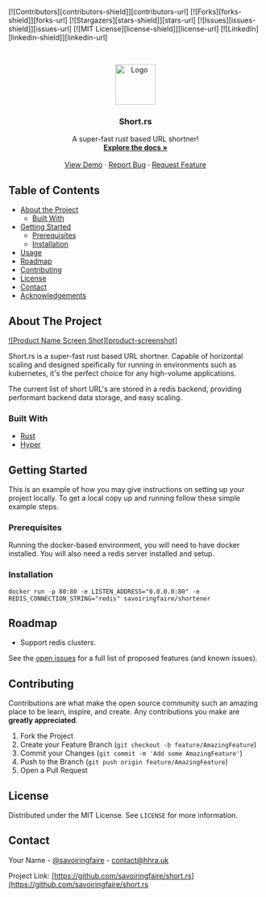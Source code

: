 <!--
*** Thanks for checking out this README Template. If you have a suggestion that would
*** make this better, please fork the repo and create a pull request or simply open
*** an issue with the tag "enhancement".
*** Thanks again! Now go create something AMAZING! :D
-->





<!-- PROJECT SHIELDS -->
<!--
*** I'm using markdown "reference style" links for readability.
*** Reference links are enclosed in brackets [ ] instead of parentheses ( ).
*** See the bottom of this document for the declaration of the reference variables
*** for contributors-url, forks-url, etc. This is an optional, concise syntax you may use.
*** https://www.markdownguide.org/basic-syntax/#reference-style-links
-->
[![Contributors][contributors-shield]][contributors-url]
[![Forks][forks-shield]][forks-url]
[![Stargazers][stars-shield]][stars-url]
[![Issues][issues-shield]][issues-url]
[![MIT License][license-shield]][license-url]
[![LinkedIn][linkedin-shield]][linkedin-url]



<!-- PROJECT LOGO -->
<br />
<p align="center">
  <a href="https://github.com/savoiringfaire/short.rs">
    <img src="images/logo.png" alt="Logo" width="80" height="80">
  </a>

  <h3 align="center">Short.rs</h3>

  <p align="center">
    A super-fast rust based URL shortner!
    <br />
    <a href="https://github.com/othneildrew/Best-README-Template"><strong>Explore the docs »</strong></a>
    <br />
    <br />
    <a href="https://s.hhra.uk">View Demo</a>
    ·
    <a href="https://github.com/savoiringfaire/short.rs/issues">Report Bug</a>
    ·
    <a href="https://github.com/savoiringfaire/short.rs/issues">Request Feature</a>
  </p>
</p>



<!-- TABLE OF CONTENTS -->
## Table of Contents

* [About the Project](#about-the-project)
  * [Built With](#built-with)
* [Getting Started](#getting-started)
  * [Prerequisites](#prerequisites)
  * [Installation](#installation)
* [Usage](#usage)
* [Roadmap](#roadmap)
* [Contributing](#contributing)
* [License](#license)
* [Contact](#contact)
* [Acknowledgements](#acknowledgements)



<!-- ABOUT THE PROJECT -->
## About The Project

[![Product Name Screen Shot][product-screenshot]](https://example.com)

Short.rs is a super-fast rust based URL shortner. Capable of horizontal scaling and designed speifically for running in environments such as kubernetes, it's the perfect choice for any high-volume applications.

The current list of short URL's are stored in a redis backend, providing performant backend data storage, and easy scaling.

### Built With

* [Rust](https://rust-lang.org)
* [Hyper](https://github.com/hyperium/hyper)

<!-- GETTING STARTED -->
## Getting Started

This is an example of how you may give instructions on setting up your project locally.
To get a local copy up and running follow these simple example steps.

### Prerequisites

Running the docker-based environment, you will need to have docker installed. You will also need a redis server installed and setup.

### Installation

```
docker run -p 80:80 -e LISTEN_ADDRESS="0.0.0.0:80" -e REDIS_CONNECTION_STRING="redis" savoiringfaire/shortener
```

<!-- ROADMAP -->
## Roadmap

- Support redis clusters.

See the [open issues](https://github.com/savoiringfaire/short.rs/issues) for a full list of proposed features (and known issues).


<!-- CONTRIBUTING -->
## Contributing

Contributions are what make the open source community such an amazing place to be learn, inspire, and create. Any contributions you make are **greatly appreciated**.

1. Fork the Project
2. Create your Feature Branch (`git checkout -b feature/AmazingFeature`)
3. Commit your Changes (`git commit -m 'Add some AmazingFeature'`)
4. Push to the Branch (`git push origin feature/AmazingFeature`)
5. Open a Pull Request

<!-- LICENSE -->
## License

Distributed under the MIT License. See `LICENSE` for more information.

<!-- CONTACT -->
## Contact

Your Name - [@savoiringfaire](https://twitter.com/savoiringfaire) - contact@hhra.uk

Project Link: [https://github.com/savoiringfaire/short.rs](https://github.com/savoiringfaire/short.rs
